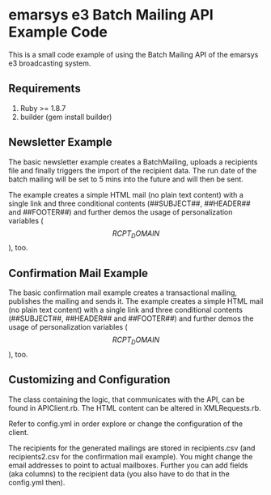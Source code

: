 emarsys e3 Batch Mailing API Example Code
=========================================

This is a small code example of using the Batch Mailing API of the emarsys e3
broadcasting system.

## Requirements ##

1. Ruby >= 1.8.7
2. builder (gem install builder)

## Newsletter Example ##

The basic newsletter example creates a BatchMailing, uploads a recipients file and 
finally triggers the import of the recipient data. The run date of the batch mailing
will be set to 5 mins into the future and will then be sent. 

The example creates a simple HTML mail (no plain text content) with a single link and three conditional contents (##SUBJECT##, ##HEADER## and ##FOOTER##) and further demos the usage of personalization variables ($$RCPT_DOMAIN$$), too.

## Confirmation Mail Example ##

The basic confirmation mail example creates a transactional mailing, publishes the mailing and sends it.
The example creates a simple HTML mail (no plain text content) with a single link and three conditional contents (##SUBJECT##, ##HEADER## and ##FOOTER##) and further demos the usage of personalization variables ($$RCPT_DOMAIN$$), too.


## Customizing and Configuration ##

The class containing the logic, that communicates with the API, can be found in APIClient.rb.
The HTML content can be altered in XMLRequests.rb.

Refer to config.yml in order explore or change the configuration of the client.

The recipients for the generated mailings are stored in recipients.csv (and recipients2.csv for the confirmation mail example).
You might change the email addresses to point to actual mailboxes.
Further you can add fields (aka columns) to the recipient data (you also have to do that in the config.yml then).